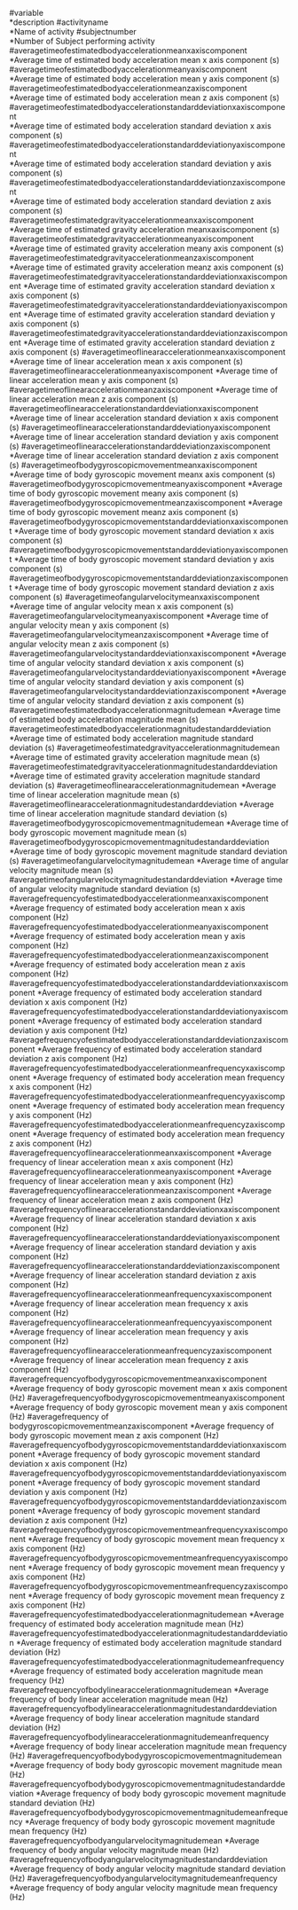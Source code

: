 #variable                                                                
*description
#activityname                                                            
*Name of activity
#subjectnumber                                                           
*Number of Subject performing activity
#averagetimeofestimatedbodyaccelerationmeanxaxiscomponent                
*Average time of estimated body acceleration mean x axis component (s)
#averagetimeofestimatedbodyaccelerationmeanyaxiscomponent                
*Average time of estimated body acceleration mean y axis component (s)
#averagetimeofestimatedbodyaccelerationmeanzaxiscomponent                
*Average time of estimated body acceleration mean z axis component (s)
#averagetimeofestimatedbodyaccelerationstandarddeviationxaxiscomponent   
*Average time of estimated body acceleration standard deviation x axis component (s)
#averagetimeofestimatedbodyaccelerationstandarddeviationyaxiscomponent   
*Average time of estimated body acceleration standard deviation y axis component (s)
#averagetimeofestimatedbodyaccelerationstandarddeviationzaxiscomponent   
*Average time of estimated body acceleration standard deviation z axis component (s)
#averagetimeofestimatedgravityaccelerationmeanxaxiscomponent             
*Average time of estimated gravity acceleration meanxaxiscomponent (s)
#averagetimeofestimatedgravityaccelerationmeanyaxiscomponent             *Average time of estimated gravity acceleration meany axis component (s)
#averagetimeofestimatedgravityaccelerationmeanzaxiscomponent             *Average time of estimated gravity acceleration meanz axis component (s)
#averagetimeofestimatedgravityaccelerationstandarddeviationxaxiscomponent *Average time of estimated gravity acceleration standard deviation x axis component (s)
#averagetimeofestimatedgravityaccelerationstandarddeviationyaxiscomponent *Average time of estimated gravity acceleration standard deviation y axis component (s)
#averagetimeofestimatedgravityaccelerationstandarddeviationzaxiscomponent *Average time of estimated gravity acceleration standard deviation z axis component (s)
#averagetimeoflinearaccelerationmeanxaxiscomponent                       *Average time of linear acceleration mean x axis component (s)
#averagetimeoflinearaccelerationmeanyaxiscomponent                       *Average  time of linear acceleration mean y axis component (s)
#averagetimeoflinearaccelerationmeanzaxiscomponent                       *Average  time of linear acceleration mean z axis component (s)
#averagetimeoflinearaccelerationstandarddeviationxaxiscomponent          *Average time of linear acceleration standard deviation x axis component (s)
#averagetimeoflinearaccelerationstandarddeviationyaxiscomponent          *Average time of linear acceleration standard deviation y axis component (s)
#averagetimeoflinearaccelerationstandarddeviationzaxiscomponent          *Average time of linear acceleration standard deviation z axis component (s)
#averagetimeofbodygyroscopicmovementmeanxaxiscomponent                   *Average time of body gyroscopic movement meanx axis component (s)
#averagetimeofbodygyroscopicmovementmeanyaxiscomponent                   *Average time of body gyroscopic movement meany axis component (s)
#averagetimeofbodygyroscopicmovementmeanzaxiscomponent                   *Average time of body gyroscopic movement meanz axis component (s)
#averagetimeofbodygyroscopicmovementstandarddeviationxaxiscomponent      *Average time of body gyroscopic movement standard deviation x axis component (s)
#averagetimeofbodygyroscopicmovementstandarddeviationyaxiscomponent      *Average time of body gyroscopic movement standard deviation y axis component (s)
#averagetimeofbodygyroscopicmovementstandarddeviationzaxiscomponent      *Average time of body gyroscopic movement standard deviation z axis component (s)
#averagetimeofangularvelocitymeanxaxiscomponent                          *Average time of angular velocity mean x axis component (s)
#averagetimeofangularvelocitymeanyaxiscomponent                          *Average time of angular velocity mean y axis component (s)
#averagetimeofangularvelocitymeanzaxiscomponent                          *Average time of angular velocity mean z axis component (s)
#averagetimeofangularvelocitystandarddeviationxaxiscomponent             *Average time of angular velocity standard deviation x axis component (s)
#averagetimeofangularvelocitystandarddeviationyaxiscomponent             *Average time of angular velocity standard deviation y axis component (s)
#averagetimeofangularvelocitystandarddeviationzaxiscomponent             *Average time of angular velocity standard deviation z axis component (s)
#averagetimeofestimatedbodyaccelerationmagnitudemean                     *Average time of estimated body acceleration magnitude mean (s)
#averagetimeofestimatedbodyaccelerationmagnitudestandarddeviation        *Average time of estimated body acceleration magnitude standard deviation  (s)
#averagetimeofestimatedgravityaccelerationmagnitudemean                  *Average time of estimated gravity acceleration magnitude mean (s)
#averagetimeofestimatedgravityaccelerationmagnitudestandarddeviation     *Average time of estimated gravity acceleration magnitude standard deviation  (s)
#averagetimeoflinearaccelerationmagnitudemean                            *Average time of linear acceleration magnitude mean (s)
#averagetimeoflinearaccelerationmagnitudestandarddeviation               *Average time of linear acceleration magnitude standard deviation  (s)
#averagetimeofbodygyroscopicmovementmagnitudemean                        *Average time of body gyroscopic movement magnitude mean (s)
#averagetimeofbodygyroscopicmovementmagnitudestandarddeviation           *Average time of body gyroscopic movement magnitude standard deviation  (s)
#averagetimeofangularvelocitymagnitudemean                               *Average time of angular velocity magnitude mean (s)
#averagetimeofangularvelocitymagnitudestandarddeviation                  *Average time of angular velocity magnitude standard deviation  (s)
#averagefrequencyofestimatedbodyaccelerationmeanxaxiscomponent           *Average frequency of  estimated body acceleration mean x axis component (Hz)
#averagefrequencyofestimatedbodyaccelerationmeanyaxiscomponent           *Average frequency of  estimated body acceleration mean y axis component (Hz)
#averagefrequencyofestimatedbodyaccelerationmeanzaxiscomponent           *Average frequency of  estimated body acceleration mean z axis component (Hz)
#averagefrequencyofestimatedbodyaccelerationstandarddeviationxaxiscomponent *Average frequency of estimated body acceleration standard deviation x axis component (Hz)
#averagefrequencyofestimatedbodyaccelerationstandarddeviationyaxiscomponent *Average frequency of estimated body acceleration standard deviation y axis component (Hz)
#averagefrequencyofestimatedbodyaccelerationstandarddeviationzaxiscomponent *Average frequency of estimated body acceleration standard deviation z axis component (Hz)
#averagefrequencyofestimatedbodyaccelerationmeanfrequencyxaxiscomponent  *Average frequency of estimated body acceleration mean frequency x axis component (Hz)
#averagefrequencyofestimatedbodyaccelerationmeanfrequencyyaxiscomponent  *Average frequency of estimated body acceleration mean frequency y axis component (Hz)
#averagefrequencyofestimatedbodyaccelerationmeanfrequencyzaxiscomponent  *Average frequency of estimated body acceleration mean frequency z axis component (Hz)
#averagefrequencyoflinearaccelerationmeanxaxiscomponent                  *Average frequency of linear acceleration mean x axis component (Hz)
#averagefrequencyoflinearaccelerationmeanyaxiscomponent                  *Average frequency of linear acceleration mean y axis component (Hz)
#averagefrequencyoflinearaccelerationmeanzaxiscomponent                  *Average frequency of linear acceleration mean z axis component (Hz)
#averagefrequencyoflinearaccelerationstandarddeviationxaxiscomponent     *Average frequency of linear acceleration standard deviation x axis component (Hz)
#averagefrequencyoflinearaccelerationstandarddeviationyaxiscomponent     *Average frequency of linear acceleration standard deviation y axis component (Hz)
#averagefrequencyoflinearaccelerationstandarddeviationzaxiscomponent     *Average frequency of linear acceleration standard deviation z axis component (Hz)
#averagefrequencyoflinearaccelerationmeanfrequencyxaxiscomponent         *Average frequency of linear acceleration mean frequency x axis component (Hz)
#averagefrequencyoflinearaccelerationmeanfrequencyyaxiscomponent         *Average frequency of linear acceleration mean frequency y axis component (Hz)
#averagefrequencyoflinearaccelerationmeanfrequencyzaxiscomponent         *Average frequency of linear acceleration mean frequency z axis component (Hz)
#averagefrequencyofbodygyroscopicmovementmeanxaxiscomponent              *Average frequency of body gyroscopic movement mean x axis component (Hz)
#averagefrequencyofbodygyroscopicmovementmeanyaxiscomponent              *Average frequency of  body gyroscopic movement mean y axis component (Hz)
#averagefrequency of bodygyroscopicmovementmeanzaxiscomponent *Average frequency of  body gyroscopic movement mean z axis component (Hz)
#averagefrequencyofbodygyroscopicmovementstandarddeviationxaxiscomponent *Average frequency of  body gyroscopic movement standard deviation x axis component (Hz)
#averagefrequencyofbodygyroscopicmovementstandarddeviationyaxiscomponent *Average frequency of  body gyroscopic movement standard deviation y axis component (Hz)
#averagefrequencyofbodygyroscopicmovementstandarddeviationzaxiscomponent *Average frequency of  body gyroscopic movement standard deviation z axis component (Hz)
#averagefrequencyofbodygyroscopicmovementmeanfrequencyxaxiscomponent *Average frequency of  body gyroscopic movement mean frequency x axis component (Hz)
#averagefrequencyofbodygyroscopicmovementmeanfrequencyyaxiscomponent *Average frequency of body gyroscopic movement mean frequency y axis component (Hz)
#averagefrequencyofbodygyroscopicmovementmeanfrequencyzaxiscomponent *Average frequency of body gyroscopic movement mean frequency z axis component (Hz)
#averagefrequencyofestimatedbodyaccelerationmagnitudemean *Average frequency of estimated body acceleration magnitude mean (Hz)
#averagefrequencyofestimatedbodyaccelerationmagnitudestandarddeviation *Average frequency of estimated body acceleration magnitude standard deviation  (Hz)
#averagefrequencyofestimatedbodyaccelerationmagnitudemeanfrequency *Average frequency of estimated body acceleration magnitude mean frequency (Hz)
#averagefrequencyofbodylinearaccelerationmagnitudemean *Average frequency of body linear acceleration magnitude mean (Hz)
#averagefrequencyofbodylinearaccelerationmagnitudestandarddeviation *Average frequency of body linear acceleration magnitude standard deviation  (Hz)
#averagefrequencyofbodylinearaccelerationmagnitudemeanfrequency *Average frequency of body linear acceleration magnitude mean frequency (Hz)
#averagefrequencyofbodybodygyroscopicmovementmagnitudemean *Average frequency of body body gyroscopic movement magnitude mean (Hz)
#averagefrequencyofbodybodygyroscopicmovementmagnitudestandarddeviation *Average frequency of body body gyroscopic movement magnitude standard deviation  (Hz)
#averagefrequencyofbodybodygyroscopicmovementmagnitudemeanfrequency *Average frequency of body body gyroscopic movement magnitude mean frequency (Hz)
#averagefrequencyofbodyangularvelocitymagnitudemean *Average frequency of body angular velocity magnitude mean (Hz)
#averagefrequencyofbodyangularvelocitymagnitudestandarddeviation *Average frequency of body angular velocity magnitude standard deviation  (Hz)
#averagefrequencyofbodyangularvelocitymagnitudemeanfrequency *Average frequency of body angular velocity magnitude mean frequency (Hz)
